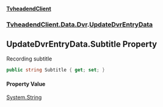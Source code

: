 #### [TvheadendClient](./index.md 'index')
### [TvheadendClient.Data.Dvr](./TvheadendClient-Data-Dvr.md 'TvheadendClient.Data.Dvr').[UpdateDvrEntryData](./TvheadendClient-Data-Dvr-UpdateDvrEntryData.md 'TvheadendClient.Data.Dvr.UpdateDvrEntryData')
## UpdateDvrEntryData.Subtitle Property
Recording subtitle  
```csharp
public string Subtitle { get; set; }
```
#### Property Value
[System.String](https://docs.microsoft.com/en-us/dotnet/api/System.String 'System.String')  
